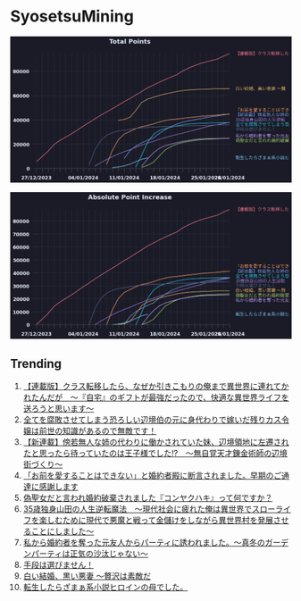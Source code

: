 # SyosetsuMining


![](https://raw.githubusercontent.com/exc4l/SyosetsuMining/main/plots/point_trend.png)

![](https://raw.githubusercontent.com/exc4l/SyosetsuMining/main/plots/point_increase.png)


## Trending

1. [【連載版】クラス転移したら、なぜか引きこもりの俺まで異世界に連れてかれたんだが　～『自宅』のギフトが最強だったので、快適な異世界ライフを送ろうと思います～](https://ncode.syosetu.com/n3960io/)
2. [全てを腐敗させてしまう恐ろしい辺境伯の元に身代わりで嫁いだ残りカス令嬢は前世の知識があるので無敵です！](https://ncode.syosetu.com/n0902ip/)
3. [【新連載】傍若無人な姉の代わりに働かされていた妹、辺境領地に左遷されたと思ったら待っていたのは王子様でした!?　～無自覚天才錬金術師の辺境街づくり～](https://ncode.syosetu.com/n0091ip/)
4. [「お前を愛することはできない」と婚約者殿に断言されました。早期のご通達に感謝します](https://ncode.syosetu.com/n8992io/)
5. [偽聖女だと言われ婚約破棄されました『コンヤクハキ』って何ですか？](https://ncode.syosetu.com/n8312io/)
6. [35歳独身山田の人生逆転魔法　～現代社会に疲れた俺は異世界でスローライフを楽しむために現代で悪魔と戦って金儲けをしながら異世界村を発展させることにしました～](https://ncode.syosetu.com/n3115io/)
7. [私から婚約者を奪った元友人からパーティに誘われました。～真冬のガーデンパーティは正気の沙汰じゃない～](https://ncode.syosetu.com/n1211ip/)
8. [手段は選びません！](https://ncode.syosetu.com/n7834io/)
9. [白い結婚、黒い悪妻 〜贅沢は素敵だ](https://ncode.syosetu.com/n7720id/)
10. [転生したらざまぁ系小説ヒロインの母でした。](https://ncode.syosetu.com/n8393io/)
